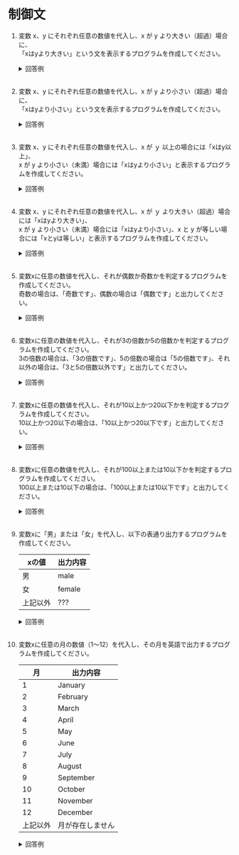 # 制御文

1. 変数 x、y にそれぞれ任意の数値を代入し、x が y より大きい（超過）場合に、  
「xはyより大きい」という文を表示するプログラムを作成してください。

    <details><summary>回答例</summary><div>
            
    ```
    x = 10
    y = 2

    if x > y:
        print("xはyより大きい")
    ```
            
    </div></details>
        

    <br>

2. 変数 x、y にそれぞれ任意の数値を代入し、x が y より小さい（超過）場合に、  
「xはyより小さい」という文を表示するプログラムを作成してください。

    <details><summary>回答例</summary><div>
            
    ```
    x = 2
    y = 10

    if x < y:
        print("xはyより小さい")
    ```
            
    </div></details>

    <br>

	
3.  変数 x、y にそれぞれ任意の数値を代入し、x が ｙ 以上の場合には「xはy以上」、  
x が y より小さい（未満）場合には「xはyより小さい」と表示するプログラムを作成してください。

    <details><summary>回答例</summary><div>
            
    ```
    int x = 10;
    int y = 20;

    if (x >= y) {
    　　System.out.println(x + 'は' + y + '以上');
    } else {
    　　System.out.println(x + 'は' + y + 'より小さい');
    }
    ```
            
    </div></details>
        

    <br>
	
4.  変数 x、y にそれぞれ任意の数値を代入し、x が ｙ より大きい（超過）場合には「xはyより大きい」、  
x が y より小さい（未満）場合には「xはyより小さい」、x と y が等しい場合には「xとyは等しい」と表示するプログラムを作成してください。

    <details><summary>回答例</summary><div>
            
    ```
    int x = 10;
    int y = 10;

    if (x > y) {
    　　System.out.println(x . 'は' . $y . 'より大きい');
    } else if (x == y) {
    　　System.out.println(x + 'と' + y + 'は等しい');
    } else {
    　　System.out.println(x + 'は' + y + 'より小さい');
    }
    ```
            
    </div></details>
        

    <br>
	
5. 変数xに任意の数値を代入し、それが偶数か奇数かを判定するプログラムを作成してください。   
奇数の場合は、「奇数です」、偶数の場合は「偶数です」と出力してください。

    <details><summary>回答例</summary><div>
            
    ```
    int x = 10;

    if (x % 2 == 0) {
    　　System.out.println('偶数です');
    } else {
    　　System.out.println('奇数です');
    }
    ```
            
    </div></details>
        

    <br>
	
6. 変数xに任意の数値を代入し、それが3の倍数か5の倍数かを判定するプログラムを作成してください。   
3の倍数の場合は、「3の倍数です」、5の倍数の場合は「5の倍数です」、それ以外の場合は、「3と5の倍数以外です」と出力してください。

    <details><summary>回答例</summary><div>
            
    ```
    int x = 4;
            
    if (x % 3 == 0) {
    　　System.out.println('3の倍数です');
    } else if ($x % 5 == 0) {
    　　System.out.println('5の倍数です');
    } else {
    　　System.out.println('3と5の倍数以外です');
    }
    ```
            
    </div></details>
        

    <br>
	
7. 変数xに任意の数値を代入し、それが10以上かつ20以下かを判定するプログラムを作成してください。   
10以上かつ20以下の場合は、「10以上かつ20以下です」と出力してください。

    <details><summary>回答例</summary><div>
            
    ```
    int x = 14;
        
    if (10 <= x && x <= 20) {
    　　System.out.println('10以上かつ20以下です');
    }
    ```
            
    </div></details>
        

    <br>
	
8. 変数xに任意の数値を代入し、それが100以上または10以下かを判定するプログラムを作成してください。   
100以上または10以下の場合は、「100以上または10以下です」と出力してください。

    <details><summary>回答例</summary><div>
            
    ```
    int x = 111;
        
    if (100 <= x || x <= 10) {
    　　System.out.println('100以上または10以下です');
    }
    ```
            
    </div></details>
        

    <br>
	
9. 変数xに「男」または「女」を代入し、以下の表通り出力するプログラムを作成してください。   

    | xの値    | 出力内容 |
    | -------- | -------- |
    | 男       | male     |
    | 女       | female   |
    | 上記以外 | ???      |

    <details><summary>回答例</summary><div>
            
    ```
    // if文を使った方法

    int x = "女";
        
    if (x == "男") {
        System.out.println("male");
    } else if (x == "女") {
        System.out.println("female");
    } else {
        System.out.println("???");
    }

    // switch文を使った方法(動画内では解説していませんが、気になる方は調べてみると良いでしょう)

    int x = "女";

    switch (x) {
        case "男":
            System.out.println('male');
            break;
        case "女":
            System.out.println('female');
            break;
        default:
            System.out.println('???');
            break;
    }
    ```
            
    </div></details>
        

    <br>
	
10. 変数xに任意の月の数値（1〜12）を代入し、その月を英語で出力するプログラムを作成してください。   

    | 月       | 出力内容         |
    | -------- | ---------------- |
    | 1        | January          |
    | 2        | February         |
    | 3        | March            |
    | 4        | April            |
    | 5        | May              |
    | 6        | June             |
    | 7        | July             |
    | 8        | August           |
    | 9        | September        |
    | 10       | October          |
    | 11       | November         |
    | 12       | December         |
    | 上記以外 | 月が存在しません |

    <details><summary>回答例</summary><div>
            
    ```
    // if文を使った方法

    int x = 4;

    if (x == 1) {
        System.out.println("January");
    } else if (x == 2) {
        System.out.println("February");
    } else if (x == 3) {
        System.out.println("March");
    } else if (x == 4) {
        System.out.println("April");
    } else if (x == 5) {
        System.out.println("May");
    } else if (x == 6) {
        System.out.println("June");
    } else if (x == 7) {
        System.out.println("July");
    } else if (x == 8) {
        System.out.println("August");
    } else if (x == 9) {
        System.out.println("September");
    } else if (x == 10) {
        System.out.println("October");
    } else if (x == 11) {
        System.out.println("November");
    } else if (x == 12) {
        System.out.println("December");
    } else {
        System.out.println("月が存在しません");
    }

    // switch文を使った方法(動画内では解説していませんが、気になる方は調べてみると良いでしょう)

    int x = 4;

    switch (x) {
        case 1:
            System.out.println("January");
            break;
        case 2:
            System.out.println("February");
            break;
        case 3:
            System.out.println("March");
            break;
        case 4:
            System.out.println("April");
            break;
        case 5:
            System.out.println("May");
            break;
        case 6:
            System.out.println("June");
            break;
        case 7:
            System.out.println("July");
            break;
        case 8:
            System.out.println("August");
            break;
        case 9:
            System.out.println("September");
            break;
        case 10:
            System.out.println("October");
            break;
        case 11:
            System.out.println("November");
            break;
        case 12:
            System.out.println("December");
            break;
        default:
            System.out.println("月が存在しません");
            break;
        }
    ```
            
    </div></details>
        

    <br>
